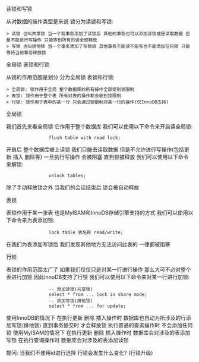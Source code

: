 读锁和写锁

从对数据的操作类型是来说 锁分为读锁和写锁:

    > 读锁 也叫共享锁 当一个我事务添加了读锁后 其他的事务也可以添加读锁或是读取数据 但是不能进行写操作 只能等到所有的读全部释放
    > 写锁 也叫排他锁 当一个事务添加了写锁后 其他事务不能读不能写也不能添加任何锁 只能等待当前事务释放锁

全局锁 表锁和行锁

从锁的作用范围是划分 分为全局锁 表锁和行锁:

    > 全局锁: 锁作用于全局 整个数据库的所有操作全部受到锁限制
    > 表锁: 锁作用于整个表 所有对表的操作都会收到锁限制
    > 行锁: 锁作用于表中的某一行 只会通过锁限制对某一行的操作(仅InnoDB支持)

全局锁

我们首先来看全局锁 它作用于整个数据库 我们可以使用以下命令来开启读全局锁:

                    flush table with read lock;

开启后 整个数据库被上读锁 我们只能去读取数据 但是不允许进行写操作(包括更新 插入 删除等) 一旦执行写操作 会被阻塞 直到锁被释放 我们可以使用以下命令来解锁:

                    unlock tables;

除了手动释放锁之外 当我们的会话结束后 锁会被自动释放

表锁

表锁作用于某一张表 也是MyISAM和InnoDB存储引擎支持的方式 我们可以使用以下命令来为表添加锁:

                    lock table 表名称 read/write;

在我们为表添加写锁后 我们发现其他地方无法访问此表的 一律都被阻塞

行锁

表锁的作用范围太广了 如果我们仅仅只是对某一行进行操作 那么大可不必对整个表进行加锁 因此InnoDB支持了行锁 我们可以使用以下命令来对某一行进行加锁:

                    -- 添加读锁(共享锁)
                    select * from ... lock in share mode;
                    -- 添加写锁(排他锁)
                    select * from ... for update;

使用InnoDB的情况下 在执行更新 删除 插入操作时 数据库也自动为所涉及的行添加写锁(排他锁) 直到事务提交时 才会释放锁 执行普通的查询操作时 不会添加任何锁
使用MyISAM的情况下 在执行更新 删除 插入操作时 数据库会对涉及的表添加写锁 在执行查询操作时 数据库会对涉及的表添加读锁

提问: 当我们不使用id进行选择 行锁会发生什么变化? (行锁升级)